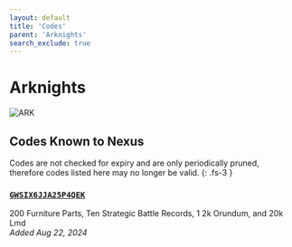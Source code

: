 ```yaml
---
layout: default
title: 'Codes'
parent: 'Arknights'
search_exclude: true
---
```


# Arknights

![ARK](https://cdn.discordapp.com/emojis/1270456178421534761.png)

## Codes Known to Nexus

Codes are not checked for expiry and are only periodically pruned, therefore codes listed here may no longer be valid.
{: .fs-3 }

### [`GWSIX6JJA25P4QEK`](https://clipboard.nexus-codes.app/?copy=GWSIX6JJA25P4QEK)

200 Furniture Parts, Ten Strategic Battle Records, 1 2k Orundum, and 20k Lmd \
*Added Aug 22, 2024*